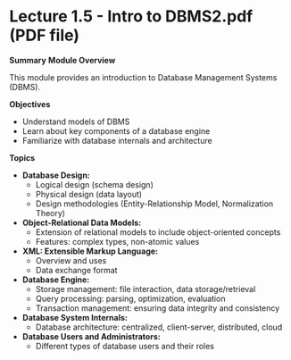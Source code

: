 # Lecture 1.5 - Intro to DBMS2.pdf (PDF file)

**Summary**
**Module Overview**

This module provides an introduction to Database Management Systems (DBMS).

**Objectives**

- Understand models of DBMS
- Learn about key components of a database engine
- Familiarize with database internals and architecture

**Topics**

- **Database Design:**
  - Logical design (schema design)
  - Physical design (data layout)
  - Design methodologies (Entity-Relationship Model, Normalization Theory)
- **Object-Relational Data Models:**
  - Extension of relational models to include object-oriented concepts
  - Features: complex types, non-atomic values
- **XML: Extensible Markup Language:**
  - Overview and uses
  - Data exchange format
- **Database Engine:**
  - Storage management: file interaction, data storage/retrieval
  - Query processing: parsing, optimization, evaluation
  - Transaction management: ensuring data integrity and consistency
- **Database System Internals:**
  - Database architecture: centralized, client-server, distributed, cloud
- **Database Users and Administrators:**
  - Different types of database users and their roles
